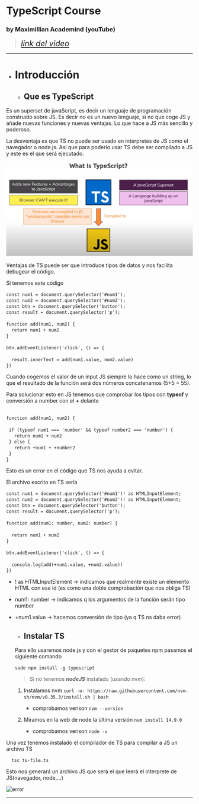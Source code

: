 # TypeScript Course 
### by Maximillian Academind (youTube)
> <span style="font-size:1.5em;"> [*link del video*](https://www.youtube.com/watch?v=BwuLxPH8IDs&t=581s) </span>
****
- # Introducción
  - ## Que es TypeScript

Es un superset de javaScript, es decir un lenguaje de programación construido sobre JS. Es decir no es un nuevo lenguaje, si no que coge JS y añade nuevas funciones y nuevas ventajas. Lo que hace a JS más sencillo y poderoso.

La desventaja es que TS no puede ser usado en interpretes de JS como el navegador o node.js. Así que para poderlo usar TS debe ser compilado a JS y este es el que será ejecutado.

![error(](images/img-1.png)

Ventajas de TS puede ser que introduce tipos de datos y nos facilita debugear el código.

Si tenemos este código 
``` 
const num1 = document.querySelector('#num1');
const num2 = document.querySelector('#num2');
const btn = document.querySelector('button');
const result = document.querySelector('p');

function add(num1, num2) {
  return num1 + num2
}

btn.addEventListener('click', () => {

  result.innerText = add(num1.value, num2.value)
})

 ```

 Cuando cogemos el valor de un input JS siempre lo hace como un string, lo que el resultado de la función será dos números concatenamos (5+5 = 55). 

 Para solucionar esto en JS tenemos que comprobar los tipos con **typeof** y conversión a number con el **+** delante
 ``` 

function add(num1, num2) {

  if (typeof num1 === 'number' && typeof number2 === 'number') {
    return num1 + num2
  } else {
    return +num1 + +number2
  }
}

 ```
Esto es un error en el código que TS nos ayuda a evitar.

El archivo escrito en TS sería 

```
const num1 = document.querySelector('#num1')! as HTMLInputElement;
const num2 = document.querySelector('#num2')! as HTMLInputElement;
const btn = document.querySelector('button');
const result = document.querySelector('p');

function add(num1: number, num2: number) {

  return num1 + num2
}

btn.addEventListener('click', () => {

  console.log(add(+num1.value, +num2.value))
})

```
- ! as HTMLInputElement -> indicamos que realmente existe un elemento HTML con ese id (es como una doble comprobación que nos obliga TS)
- num1: number -> indicamos q los argumentos de la función serán tipo number
- +num1.value -> hacemos conversión de tipo (ya q TS ns daba error)
  - ## Instalar TS
  Para ello usaremos node.js y con el gestor de paquetes npm pasamos el siguiente comando
  ```
  sudo npm install -g typescript
  ```
  > Si no tenemos ***nodeJS*** instalado (usando nvm):

  1. Instalamos nvm 
  ``` curl -o- https://raw.githubusercontent.com/nvm-sh/nvm/v0.35.3/install.sh | bash ```
  
        - comprobamos verison ``` nvm --version ```

  2. Miramos en la web de node la última versión 
  ``` nvm install 14.9.0 ```
        - comprobamos verison ``` node -v ```


Una vez tenemos instalado el compilador de TS para compilar a JS un archivo TS  
``` 
  tsc ts-file.ts
```
Esto nos generará un archivo JS que será el que leerá el interprete de JS(navegador, node,...)

![error](images/img-2.png)


****